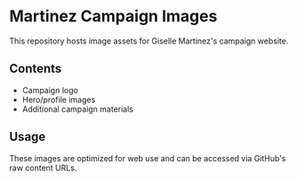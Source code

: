 # Martinez Campaign Images

This repository hosts image assets for Giselle Martinez's campaign website.

## Contents

- Campaign logo
- Hero/profile images
- Additional campaign materials

## Usage

These images are optimized for web use and can be accessed via GitHub's raw content URLs.
